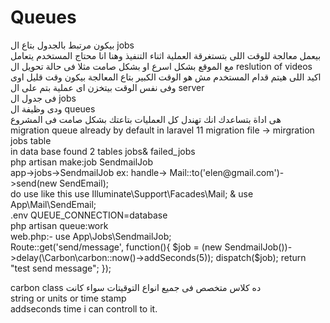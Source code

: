 <h1>Queues</h1>
بيكون مرتبط بالجدول بتاع ال jobs
<br>
بيعمل معالجة للوقت اللى بتستغرقة العملية اثناء التنفيذ وهنا انا محتاج المستخدم يتعامل مع الموقع بشكل اسرع او بشكل صامت مثلا فى حالة تحويل ال reslution of videos <br>
اكيد اللى هيتم قدام المستخدم مش هو الوقت الكبير بتاع المعالجة بيكون وقت قليل اوى وفى نفس الوقت بيتخزن اى عملية بتم على ال server <br>
فى جدول ال jobs<br>
ودى وظيفة ال queues<br>
هى اداة بتساعدك انك تهندل كل العمليات بتاعتك بشكل صامت فى المشروع<br>
migration queue already by default in laravel 11
migration file -> mirgration jobs table<br>
in data base found 2 tables jobs& failed_jobs<br>
php artisan make:job SendmailJob<br>
app->jobs->SendmailJob
 ex: handle-> Mail::to('elen@gmail.com')->send(new SendEmail);<br>
 do use like this use Illuminate\Support\Facades\Mail; &
use App\Mail\SendEmail;<br>
.env QUEUE_CONNECTION=database<br>
php artisan queue:work <br>
web.php:-  use App\Jobs\SendmailJob;<br>
Route::get('send/message', function(){
   $job = (new SendmailJob())->delay(\Carbon\carbon::now()->addSeconds(5));
   dispatch($job);
   return "test send message";
});<br>

carbon class ده كلاس متخصص فى جميع انواع التوقيتات سواء كانت <br>
string or units or time stamp<br>
addseconds time i can controll to it.








